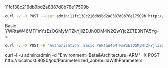 11fc138c216db9bd2a8387d0b76e17509b

```bash
curl -v -X POST --user admin:11fc138c216db9bd2a8387d0b76e17509b http://localhost:8080/job/integrate-with-ijra/build --data-urlencode json='{"parameter": [{"name":"PERSON", "value":"curl"}]}'
```

Basic YWRtaW46MTFmYzEzOGMyMTZkYjliZDJhODM4N2QwYjc2ZTE3NTA5Yg==
```bash
curl -v -X POST -H "Authorization: Basic YWRtaW46MTFmYzEzOGMyMTZkYjliZDJhODM4N2QwYjc2ZTE3NTA5Yg==" http://localhost:8080/job/integrate-with-ijra/build --data-urlencode json='{"parameter": [{"name":"PERSON", "value":"curl"}]}'
```



curl -i -u admin:admin -d "Environment=Beta&Architecture=ARM" -X POST http://localhost:8080/job/Parameterized_Job/buildWithParameters